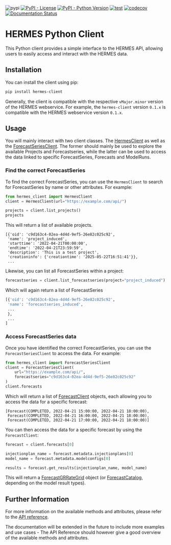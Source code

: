 ![pypi](https://img.shields.io/pypi/v/hermes-client)
[![PyPI - License](https://img.shields.io/pypi/l/hermes-client)](https://pypi.org/project/hermes-client/)
[![PyPI - Python Version](https://img.shields.io/pypi/pyversions/hermes-client.svg)](https://pypi.org/project/hermes-client/)
[![test](https://github.com/swiss-seismological-service/hermes-client/actions/workflows/tests.yml/badge.svg)](https://github.com/swiss-seismological-service/hermes-client/actions/workflows/tests.yml)
[![codecov](https://codecov.io/github/swiss-seismological-service/hermes-client/graph/badge.svg?token=RVJFHYLBKA)](https://codecov.io/github/swiss-seismological-service/hermes-client)
[![Documentation Status](https://readthedocs.org/projects/hermes-client/badge/?version=latest)](https://hermes-client.readthedocs.io/en/latest/?badge=latest)

# HERMES Python Client

This Python client provides a simple interface to the HERMES API, allowing users to easily access and interact with the HERMES data.

## Installation
You can install the client using pip:

```bash
pip install hermes-client
```

Generally, the client is compatible with the respective `vMajor.minor` version of the HERMES webservice. For example, the `hermes-client` version `0.1.x` is compatible with the HERMES webservice version `0.1.x`.

## Usage
You will mainly interact with two client classes. The [HermesClient](https://hermes-client.readthedocs.io/stable/reference/hermes_client.html) as well as the [ForecastSeriesClient](https://hermes-client.readthedocs.io/stable/reference/forecastseries_client.html).
The former should mainly be used to explore the available Projects and Forecastseries, while the latter can be used to access the data linked to specific ForecastSeries, Forecasts and ModelRuns.

### Find the correct ForecastSeries
To find the correct ForecastSeries, you can use the `HermesClient` to search for ForecastSeries by name or other attributes. For example:

```python
from hermes_client import HermesClient
client = HermesClient(url="https://example.com/api/")

projects = client.list_projects()
projects
```

This will return a list of available projects.

```
[{'oid': 'c9d163c4-02ea-4d4d-9ef5-26e82c025c92',
 'name': 'project_induced',
 'starttime': '2022-04-21T00:00:00',
 'endtime': '2022-04-21T23:59:59',
 'description': 'This is a test project',
 'creationinfo': {'creationtime': '2025-05-22T16:51:41'}},
 ...
```

Likewise, you can list all ForecastSeries within a project:

```python
forecastseries = client.list_forecastseries(project="project_induced")
```

Which will again return a list of ForecastSeries
```python
[{'oid': 'c9d163c4-02ea-4d4d-9ef5-26e82c025c92',
 'name': 'forecastseries_induced',
 ...
 },
 ...
]
```

### Access ForecastSeries data
Once you have identified the correct ForecastSeries, you can use the `ForecastSeriesClient` to access the data. For example:

```python
from hermes_client import ForecastSeriesClient
client = ForecastSeriesClient(
    url="https://example.com/api/",
    forecastseries="c9d163c4-02ea-4d4d-9ef5-26e82c025c92"
)
client.forecasts
```

Which will return a list of [ForecastClient](https://hermes-client.readthedocs.io/stable/reference/forecast_client.html) objects, each allowing you to access the data for a specific forecast:

```
[Forecast(COMPLETED, 2022-04-21 15:00:00, 2022-04-21 18:00:00),
 Forecast(COMPLETED, 2022-04-21 16:00:00, 2022-04-21 18:00:00),
 Forecast(COMPLETED, 2022-04-21 17:00:00, 2022-04-21 18:00:00)]
```

You can then access the data for a specific forecast by using the `ForecastClient`:

```python
forecast = client.forecasts[0]

injectionplan_name = forecast.metadata.injectionplans[0]
model_name = forecast.metadata.modelconfigs[0]

results = forecast.get_results(injectionplan_name, model_name)
```

This will return a [ForecastGRRateGrid](https://seismostats.readthedocs.io/latest/reference/formats/forecastgrrategrid.html) object (or [ForecastCatalog](https://seismostats.readthedocs.io/latest/reference/formats/forecastcatalog.html), depending on the model result types).

## Further Information
For more information on the available methods and attributes, please refer to the [API reference](https://hermes-client.readthedocs.io/stable/reference/index.html).

The documentation will be extended in the future to include more examples and use cases - The API Reference should however give a good overview of the available methods and attributes.